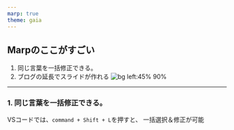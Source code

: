 ```yaml
---
marp: true
theme: gaia
---
```


## Marpのここがすごい
1. 同じ言葉を一括修正できる。
2. ブログの延長でスライドが作れる
![bg left:45% 90%](https://marp.app/assets/marp.svg)

---
### 1. 同じ言葉を一括修正できる。
VSコードでは、`command + Shift + L`を押すと、
一括選択＆修正が可能
